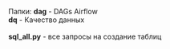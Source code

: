 <p>
Папки: 
<strong>dag</strong> - DAGs Airflow<br>
<strong>dq</strong> - Качество данных<br>
<br>
<strong>sql_all.py</strong> - все запросы на создание таблиц<br>
</p>
